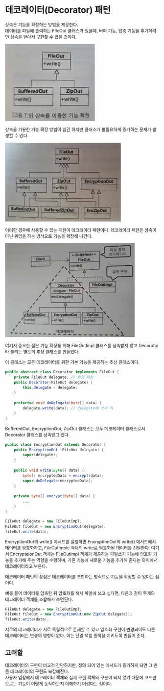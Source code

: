 # 데코레이터\(Decorator\) 패턴

상속은 기능을 확장하는 방법을 제공한다.  
데이터를 파일에 출력하는 FIleOut 클래스가 있을때, 버퍼 기능, 압축 기능을 추가하려면 상속을 받아서 구현할 수 있을 것이다.

![](../../../.gitbook/assets/image%20%2844%29.png)

상속을 기용한 기능 확장 방법이 쉽긴 하지만 클래스가 불필요하게 증가하는 문제가 발생할 수 있다.

![](../../../.gitbook/assets/image%20%2841%29.png)

이러한 경우에 사용할 수 있는 패턴이 데코레이터 패턴이다. 데코레이터 패턴은 상속이 아닌 위임을 하는 방식으로 기능을 확장해 나간다.

![](../../../.gitbook/assets/image%20%2840%29.png)

여기서 중요한 점은 기능 확장을 위해 FileOutImpl 클래스를 상속받지 않고 Decorator라 불리는 별도의 추상 클래스를 만들었다.

이 클래스는 모든 데코레이터를 위한 기븐 기능을 제공하는 추상 클래스이다.

```java
public abstract class Decorator implements FileOut {
    private FileOut delegate; // 위임 대상
    public Decorator(FileOut delegate) {
        this.delegate = delegate;
    }
    
    protected void doDelegate(byte[] data) {
        delegate.write(data); // delegate에 쓰기 위
    }
}
```

BufferedOut, EncryptionOut, ZipOut 클래스는 모두 데코레이터 클래스로서 Decorator 클래스를 상속받고 있다.

```java
public class EncryptionOut extends Decorator {
    public EncryptionOut (FileOut delegate) {
        super(delegate);
    }
    
    public void write(Byte[] data) {
        byte[] encryptedData = encrypt(data);
        super.doDelegate(encryptedData);   
    }
    
    private byte[] encrypt(byte[] data) {
        ...
    }
}
```

```java
FileOut delegate = new FileOutImpl;
FileOut fileOut = new EncryptionOut(delegate);
fileOut.write(data);
```

EncryptionOut의 write\(\) 메서드를 실행하면 EncryptionOut의 write\(\) 메서드에서 데이터를 암호화하고, FileOutImple 객체의 write로 암호화된 데이터를 전달한다. 여기서 EncrypteionOut 객체는 FileOutImpl 객체가 제공하는 파일쓰기 기능에 암호화 기능을 추가해 주는 역할을 수행하며, 기존 기능에 새로운 기능을 추가해 준다는 의미에서 데코레이터라고 부른다.

데코레이터 패턴의 장점은 데코레이터를 조합하는 방식으로 기능을 확장할 수 있다는 점이다.

예를 들어 데이터를 압축한 뒤 암호화를 해서 파일에 쓰고 싶다면, 다음과 같이 두개의 데코레이터 객체를 조합해서 쓰면된다.

```java
FileOut delegate = new FileOutImpl;
FileOut fileOut = new EncryptionOut(new ZipOut(delegate));
fileOut.write(data);
```

서로의 데코레이터가 서로 독립적으로 존재할 수 있고 암호화 구현이 변경되어도 다른 데코레이터는 변경의 영향이 없다. 이는 단일 책임 원칙을 지키도록 만들어 준다.

## 고려할

데코레이터의 구현이 비교적 간단하지만, 정의 되어 있는 메서드가 증가하게 되면 그 만큼 데코레이터의 구현도 복잡해진다.  
사용자 입장에서 데코레이터 객체와 실제 구현 객체의 구분이 되지 않기 때문에 코드만으로는 기능이 어떻게 동작하는지 이해하기 어렵다는 점이다.

